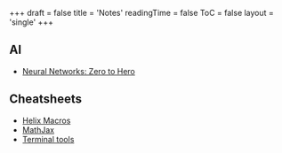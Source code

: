 +++
draft = false
title = 'Notes'
readingTime = false
ToC = false
layout = 'single'
+++

## AI
- [Neural Networks: Zero to Hero](./ai/neural_networks_zero_to_hero)

## Cheatsheets
- [Helix Macros](./cheatsheets/helix_macros.md)
- [MathJax](./cheatsheets/mathjax.md)
- [Terminal tools](./cheatsheets/terminal_tools.md)
